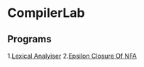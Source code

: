 # CompilerLab

## Programs

1.[Lexical Analyiser](https://github.com/shibanmeledath/CompilerLab/blob/main/Lexical_analyser.c)
2.[Epsilon Closure Of NFA](https://github.com/shibanmeledath/CompilerLab/blob/main/epsilone_closure_of_NFA.c)
